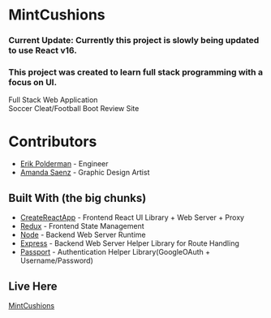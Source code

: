 # MintCushions

### Current Update: Currently this project is slowly being updated to use React v16.

### This project was created to learn full stack programming with a focus on UI.

Full Stack Web Application<br/>
Soccer Cleat/Football Boot Review Site

# Contributors

- [Erik Polderman](http://www.eriksnoww.com) - Engineer
- [Amanda Saenz](http://www.amandabaenz.com) - Graphic Design Artist

## Built With (the big chunks)

- [CreateReactApp](https://github.com/facebookincubator/create-react-app) - Frontend React UI Library + Web Server + Proxy
- [Redux](https://redux.js.org/) - Frontend State Management
- [Node](https://nodejs.org/en/) - Backend Web Server Runtime
- [Express](https://expressjs.com/) - Backend Web Server Helper Library for Route Handling
- [Passport](http://www.passportjs.org/) - Authentication Helper Library(GoogleOAuth + Username/Password)

## Live Here

[MintCushions](http://www.mintcushions.com)
